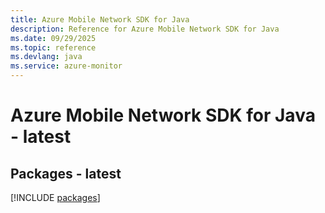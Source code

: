 ```yaml
---
title: Azure Mobile Network SDK for Java
description: Reference for Azure Mobile Network SDK for Java
ms.date: 09/29/2025
ms.topic: reference
ms.devlang: java
ms.service: azure-monitor
---
```

# Azure Mobile Network SDK for Java - latest
## Packages - latest
[!INCLUDE [packages](mobile-network-index.md)]
